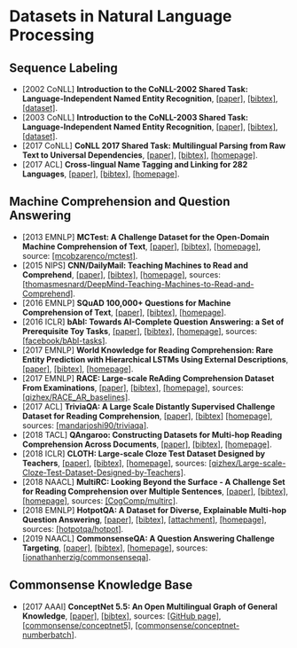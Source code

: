 # Datasets in Natural Language Processing

## Sequence Labeling
- [2002 CoNLL] **Introduction to the CoNLL-2002 Shared Task: Language-Independent Named Entity Recognition**, [[paper]](http://www.aclweb.org/anthology/W02-2024), [[bibtex]](/Bibtex/Introduction%20to%20the%20CoNLL-2002%20Shared%20Task%20--%20Language-Independent%20Named%20Entity%20Recognition.bib), [[dataset]](https://www.clips.uantwerpen.be/conll2002/ner/).
- [2003 CoNLL] **Introduction to the CoNLL-2003 Shared Task: Language-Independent Named Entity Recognition**, [[paper]](http://www.aclweb.org/anthology/W03-0419), [[bibtex]](/Bibtex/Introduction%20to%20the%20CoNLL-2003%20Shared%20Task%20--%20Language-Independent%20Named%20Entity%20Recognition.bib), [[dataset]](https://www.clips.uantwerpen.be/conll2003/ner/).
- [2017 CoNLL] **CoNLL 2017 Shared Task: Multilingual Parsing from Raw Text to Universal Dependencies**, [[paper]](http://aclweb.org/anthology/K17-3), [[bibtex]](/Bibtex/CoNLL%202017%20Shared%20Task%20--%20Multilingual%20Parsing%20from%20Raw%20Text%20to%20Universal%20Dependencies.bib), [[homepage]](https://aclweb.org/portal/content/conll-2017-shared-task-multilingual-parsing-raw-text-universal-dependencies).
- [2017 ACL] **Cross-lingual Name Tagging and Linking for 282 Languages**, [[paper]](http://aclweb.org/anthology/P17-1178), [[bibtex]](/Bibtex/Cross-lingual%20Name%20Tagging%20and%20Linking%20for%20282%20Languages.bib), [[homepage]](http://nlp.cs.rpi.edu/wikiann/).

## Machine Comprehension and Question Answering
- [2013 EMNLP] **MCTest: A Challenge Dataset for the Open-Domain Machine Comprehension of Text**, [[paper]](http://aclweb.org/anthology/D13-1020), [[bibtex]](/Bibtex/MCTest%20-%20A%20Challenge%20Dataset%20for%20the%20Open-Domain%20Machine%20Comprehension%20of%20Text.bib), [[homepage]](https://mattr1.github.io/mctest/), source: [[mcobzarenco/mctest]](https://github.com/mcobzarenco/mctest).
- [2015 NIPS] **CNN/DailyMail: Teaching Machines to Read and Comprehend**, [[paper]](https://papers.nips.cc/paper/5945-teaching-machines-to-read-and-comprehend.pdf), [[bibtex]](/Bibtex/CNN-DailyMail%20-%20Teaching%20Machines%20to%20Read%20and%20Comprehend.bib), [[homepage]](https://cs.nyu.edu/~kcho/DMQA/), sources: [[thomasmesnard/DeepMind-Teaching-Machines-to-Read-and-Comprehend]](https://github.com/thomasmesnard/DeepMind-Teaching-Machines-to-Read-and-Comprehend).
- [2016 EMNLP] **SQuAD 100,000+ Questions for Machine Comprehension of Text**, [[paper]](http://aclweb.org/anthology/D16-1264), [[bibtex]](/Bibtex/SQuAD%20Questions%20for%20Machine%20Comprehension%20of%20Text.bib), [[homepage]](https://rajpurkar.github.io/SQuAD-explorer/).
- [2016 ICLR] **bAbI: Towards AI-Complete Question Answering: a Set of Prerequisite Toy Tasks**, [[paper]](https://arxiv.org/pdf/1502.05698.pdf), [[bibtex]](Towards%20AI-Complete%20Question%20Answering%20-%20a%20Set%20of%20Prerequisite%20Toy%20Tasks.bib), [[homepage]](https://research.fb.com/downloads/babi/), sources: [[facebook/bAbI-tasks]](https://github.com/facebook/bAbI-tasks).
- [2017 EMNLP] **World Knowledge for Reading Comprehension: Rare Entity Prediction with Hierarchical LSTMs Using External Descriptions**, [[paper]](http://aclweb.org/anthology/D17-1086), [[bibtex]](/Bibtex/Rare%20Entity%20Prediction%20with%20Hierarchical%20LSTMs%20Using%20External%20Descriptions.bib), [[homepage]](http://dataset.cs.mcgill.ca/downloads/rare_entity_dataset.html).
- [2017 EMNLP] **RACE: Large-scale ReAding Comprehension Dataset From Examinations**, [[paper]](http://aclweb.org/anthology/D17-1082), [[bibtex]](RACE%20-%20Large-scale%20ReAding%20Comprehension%20Dataset%20From%20Examinations.bib), [[homepage]](http://www.cs.cmu.edu/~glai1/data/race/), sources: [[qizhex/RACE_AR_baselines]](https://github.com/qizhex/RACE_AR_baselines).
- [2017 ACL] **TriviaQA: A Large Scale Distantly Supervised Challenge Dataset for Reading Comprehension**, [[paper]](http://aclweb.org/anthology/P17-1147), [[bibtex]](/Bibtex/TriviaQA%20-%20A%20Large%20Scale%20Distantly%20Supervised%20Challenge%20Dataset%20for%20Reading%20Comprehension.bib) [[homepage]](http://nlp.cs.washington.edu/triviaqa/), sources: [[mandarjoshi90/triviaqa]](https://github.com/mandarjoshi90/triviaqa).
- [2018 TACL] **QAngaroo: Constructing Datasets for Multi-hop Reading Comprehension Across Documents**, [[paper]](http://aclweb.org/anthology/Q18-1021), [[bibtex]](/Bibtex/Constructing%20Datasets%20for%20Multi-hop%20Reading%20Comprehension%20Across%20Documents.bib), [[homepage]](http://qangaroo.cs.ucl.ac.uk).
- [2018 ICLR] **CLOTH: Large-scale Cloze Test Dataset Designed by Teachers**, [[paper]](https://arxiv.org/pdf/1711.03225.pdf), [[bibtex]](/Bibtex/Large-scale%20Cloze%20Test%20Dataset%20Designed%20by%20Teachers.bib), [[homepage]](http://www.qizhexie.com), sources: [[qizhex/Large-scale-Cloze-Test-Dataset-Designed-by-Teachers]](https://github.com/qizhex/Large-scale-Cloze-Test-Dataset-Designed-by-Teachers).
- [2018 NAACL] **MultiRC: Looking Beyond the Surface - A Challenge Set for Reading Comprehension over Multiple Sentences**, [[paper]](http://aclweb.org/anthology/N18-1023), [[bibtex]](/Bibtex/Looking%20Beyond%20the%20Surface%20-%20A%20Challenge%20Set%20for%20Reading%20Comprehension%20over%20Multiple%20Sentences.bib), [[homepage]](http://cogcomp.org/multirc/), sources: [[CogComp/multirc]](https://github.com/CogComp/multirc/).
- [2018 EMNLP] **HotpotQA: A Dataset for Diverse, Explainable Multi-hop Question Answering**, [[paper]](http://aclweb.org/anthology/D18-1259), [[bibtex]](/Bibtex/HotpotQA%20-%20A%20Dataset%20for%20Diverse%20Explainable%20Multi-hop%20Question%20Answering.bib), [[attachment]](http://anthology.aclweb.org/attachments/D/D18/D18-1259.Attachment.pdf), [[homepage]](https://hotpotqa.github.io), sources: [[hotpotqa/hotpot]](https://github.com/hotpotqa/hotpot).
- [2019 NAACL] **CommonsenseQA: A Question Answering Challenge Targeting**, [[paper]](https://arxiv.org/pdf/1811.00937.pdf), [[bibtex]](/Bibtex/CommonsenseQA.md), [[homepage]](https://www.tau-nlp.org/commonsenseqa), sources: [[jonathanherzig/commonsenseqa]](https://github.com/jonathanherzig/commonsenseqa).

## Commonsense Knowledge Base
- [2017 AAAI] **ConceptNet 5.5: An Open Multilingual Graph of General Knowledge**, [[paper]](https://arxiv.org/pdf/1612.03975.pdf), [[bibtex]](/Bibtex/ConceptNet%20-%20An%20Open%20Multilingual%20Graph%20of%20General%20Knowledge.bib), sources: [[GitHub page]](https://github.com/commonsense), [[commonsense/conceptnet5]](https://github.com/commonsense/conceptnet5), [[commonsense/conceptnet-numberbatch]](https://github.com/commonsense/conceptnet-numberbatch).
